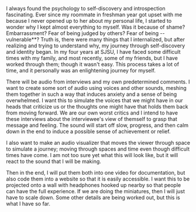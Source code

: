 I always found the psychology to self-discovery and introspection fascinating. Ever since my roommate in freshman year got upset with me because I never opened up to her about my personal life, I started to wonder why I kept almost everything to myself. Was it because of shame? Embarrassment? Fear of being judged by others? Fear of being --vulnerable**? Truth is, there were many things that I internalized, but after realizing and trying to understand why, my journey through self-discovery and identity began. In my four years at SJSU, I have faced some difficult times with my family, and most recently, some of my friends, but I have worked through them; though it wasn't easy. This process takes a lot of time, and it personally was an enlightening journey for myself. 

There will be audio from interviews and my own predetermined comments. I want to create some sort of audio using voices and other sounds, meshing them together in such a way that induces anxiety and a sense of being overwhelmed. I want this to simulate the voices that we might have in our heads that criticize us or the thoughts one might have that holds them back from moving forward. We are our own worst critics and I intend to have these interviews about the interviewee's view of themself to grasp that message and feeling. The sound will start off slow, progress, and then calm down in the end to induce a possible sense of achievement or relief. 

I also want to make an audio visualizer that moves the viewer through space to simulate a journey; moving through spaces and time even though difficult times have come. I am not too sure yet what this will look like, but it will react to the sound that I will be making. 

Then in the end, I will put them both into one video for documentation, but also code them into a website so that it is easily accessible. I want this to be projected onto a wall with headphones hooked up nearby so that people can have the full experience. If we are doing the miniatures, then I will just have to scale down. Some other details are being worked out, but this is what I have so far.
